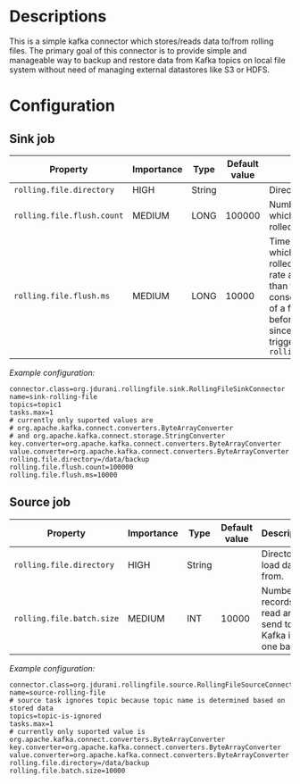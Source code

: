# Descriptions
This is a simple kafka connector which stores/reads data to/from rolling files.
The primary goal of this connector is to provide simple and manageable way
to backup and restore data from Kafka topics on local file system without need of
managing external datastores like S3 or HDFS.

# Configuration

## Sink job

|Property|Importance|Type|Default value|Description|
|---|---|---|---|---|
|`rolling.file.directory`|HIGH|String| |Directory to write data to.|
|`rolling.file.flush.count`|MEDIUM|LONG|100000|Number of records after which next file will be rolled.|
|`rolling.file.flush.ms`|MEDIUM|LONG|10000|Time in milliseconds after which next file will be rolled.  This is rather fixed rate at which to roll file than time between two consequent rolls. I.e. roll of a file may happen before flush time elapses since last roll which was triggered by `rolling.file.flush.count`|

_*Example configuration:*_ 
```properties
connector.class=org.jdurani.rollingfile.sink.RollingFileSinkConnector
name=sink-rolling-file
topics=topic1
tasks.max=1
# currently only suported values are
# org.apache.kafka.connect.converters.ByteArrayConverter
# and org.apache.kafka.connect.storage.StringConverter
key.converter=org.apache.kafka.connect.converters.ByteArrayConverter
value.converter=org.apache.kafka.connect.converters.ByteArrayConverter
rolling.file.directory=/data/backup
rolling.file.flush.count=100000
rolling.file.flush.ms=10000
```

## Source job
|Property|Importance|Type|Default value|Description|
|---|---|---|---|---|
|`rolling.file.directory`|HIGH|String| |Directory to load data from.|
|`rolling.file.batch.size`|MEDIUM|INT|10000|Number of records to read and send to Kafka in one batch.|

_*Example configuration:*_ 
```properties
connector.class=org.jdurani.rollingfile.source.RollingFileSourceConnector
name=source-rolling-file
# source task ignores topic because topic name is determined based on stored data
topics=topic-is-ignored
tasks.max=1
# currently only suported value is org.apache.kafka.connect.converters.ByteArrayConverter
key.converter=org.apache.kafka.connect.converters.ByteArrayConverter
value.converter=org.apache.kafka.connect.converters.ByteArrayConverter
rolling.file.directory=/data/backup
rolling.file.batch.size=10000
```
